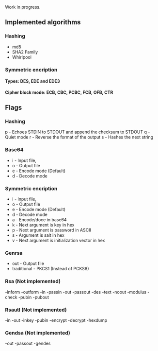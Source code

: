 Work in progress.

## Implemented algorithms

### Hashing
- md5
- SHA2 Family
- Whirlpool

### Symmetric encription

#### Types: DES, EDE and EDE3
#### Cipher block mode: ECB, CBC, PCBC, FCB, OFB, CTR

## Flags

### Hashing

p - Echoes STDIN to STDOUT and append the checksum to STDOUT
q - Quiet mode
r - Reverse the format of the output
s - Hashes the next string

### Base64

- i - Input file,
- o - Output file
- e - Encode mode (Default)
- d - Decode mode

### Symmetric encription

- i - Input file,
- o - Output file
- e - Encode mode (Default)
- d - Decode mode
- a - Encode/doce in base64
- k - Next argument is key in hex
- p - Next argument is password in ASCII
- s - Argument is salt in hex
- v - Next argument is initialization vector in hex

### Genrsa

- out - Output file
- traditional - PKCS1 (Instead of PCKS8)

### Rsa (Not implemented)

-inform
-outform
-in
-passin
-out
-passout
-des
-text
-noout
-modulus
-check
-pubin
-pubout

### Rsautl (Not implemented)

-in
-out
-inkey
-pubin
-encrypt
-decrypt
-hexdump

### Gendsa (Not implemented)

-out
-passout
-gendes

